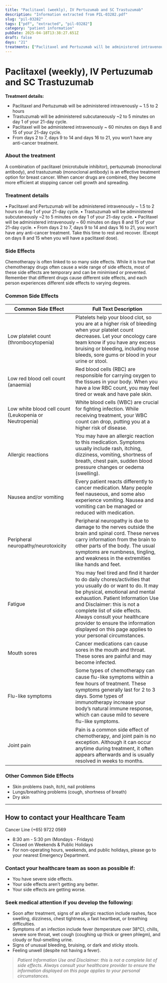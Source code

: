 ```yaml
---
title: "Paclitaxel (weekly), IV Pertuzumab and SC Trastuzumab"
description: "Information extracted from PIL-03282.pdf"
slug: "pil-03282"
tags: ["pdf", "extracted", "pil-03282"]
category: "patient information"
pubDate: 2025-04-18T13:38:27.651Z
draft: false
days: "21"
treatments: ["Paclitaxel and Pertuzumab will be administered intravenously ~ 1.5 to 2 hours", "Trastuzumab will be administered subcutaneously ~2 to 5 minutes on day 1 of your 21-day cycle.", "Paclitaxel will be administered intravenously ~ 60 minutes on days 8 and 15 of your 21-day cycle.", "From days 2 to 7, days 9 to 14 and days 16 to 21, you won’t have any anti-cancer treatment."]
---
```


# Paclitaxel (weekly), IV Pertuzumab and SC Trastuzumab



**Treatment details:**
- Paclitaxel and Pertuzumab will be administered intravenously ~ 1.5 to 2 hours
- Trastuzumab will be administered subcutaneously ~2 to 5 minutes on day 1 of your 21-day cycle.
- Paclitaxel will be administered intravenously ~ 60 minutes on days 8 and 15 of your 21-day cycle.
- From days 2 to 7, days 9 to 14 and days 16 to 21, you won’t have any anti-cancer treatment.

### About the treatment

A combination of paclitaxel (microtubule inhibitor), pertuzumab (monoclonal antibody), and
trastuzumab (monoclonal antibody) is an effective treatment option for breast cancer. When cancer
drugs are combined, they become more efficient at stopping cancer cell growth and spreading.

### Treatment details

•   Paclitaxel and Pertuzumab will be administered intravenously ~ 1.5 to 2 hours
on day 1 of your 21-day cycle.
•   Trastuzumab will be administered subcutaneously ~2 to 5 minutes on day 1 of your 21-day cycle.
•   Paclitaxel will be administered intravenously ~ 60 minutes on days 8 and 15 of your 21-day cycle.
•   From days 2 to 7, days 9 to 14 and days 16 to 21, you won’t have any anti-cancer treatment.
Take this time to rest and recover. (Except on days 8 and 15 when you will have a paclitaxel dose).

### Side Effects
Chemotherapy is often linked to so many side effects. While it is true that chemotherapy drugs often
cause a wide range of side effects, most of these side effects are temporary and can be minimised or
prevented. Remember that different drugs cause different side effects, and each person experiences
different side effects to varying degrees.

### Common Side Effects

| Common Side Effect | Full Text Description |
|--------------------|----------------------|
| Low platelet count (thrombocytopenia) | Platelets help your blood clot, so you are at a higher risk of bleeding when your platelet count decreases. Let your oncology care team know if you have any excess bruising or bleeding, including nose bleeds, sore gums or blood in your urine or stool. |
| Low red blood cell count (anaemia) | Red blood cells (RBC) are responsible for carrying oxygen to the tissues in your body. When you have a low RBC count, you may feel tired or weak and have pale skin. |
| Low white blood cell count (Leukopenia or Neutropenia) | White blood cells (WBC) are crucial for ﬁghting infection. While receiving treatment, your WBC count can drop, putting you at a higher risk of disease. |
| Allergic reactions | You may have an allergic reaction to this medication. Symptoms usually include rash, itching, dizziness, vomiting, shortness of breath, chest pain, sudden blood pressure changes or oedema (swelling). |
| Nausea and/or vomiting | Every patient reacts differently to cancer medication. Many people feel nauseous, and some also experience vomiting. Nausea and vomiting can be managed or reduced with medication. |
| Peripheral neuropathy/neurotoxicity | Peripheral neuropathy is due to damage to the nerves outside the brain and spinal cord. These nerves carry information from the brain to other parts of the body. The usual symptoms are numbness, tingling, and weakness in the extremities like hands and feet. |
| Fatigue | You may feel tired and ﬁnd it harder to do daily chores/activities that you usually do or want to do. It may be physical, emotional and mental exhaustion. Patient Information Use and Disclaimer: this is not a complete list of side effects. Always consult your healthcare provider to ensure the information displayed on this page applies to your personal circumstances. |
| Mouth sores | Cancer medications can cause sores in the mouth and throat. These sores are painful and may become infected. |
| Flu-like symptoms | Some types of chemotherapy can cause ﬂu-like symptoms within a few hours of treatment. These symptoms generally last for 2 to 3 days. Some types of immunotherapy increase your body’s natural immune response, which can cause mild to severe ﬂu-like symptoms. |
| Joint pain | Pain is a common side effect of chemotherapy, and joint pain is no exception. Although it can occur anytime during treatment, it often appears afterwards and is usually resolved in weeks to months. |

### Other Common Side Effects

- Skin problems (rash, itch), nail problems
- Lungs/breathing problems (cough, shortness of breath)
- Dry skin


---
## How to contact your Healthcare Team
<span class="text-red-500 font-bold text-xl">
Cancer Line (+65) 9722 0569
</span>

- 8:30 am - 5:30 pm (Mondays - Fridays)
- Closed on Weekends & Public Holidays
- For non-operating hours, weekends, and public holidays, please go to your nearest Emergency Department.

### Contact your healthcare team as soon as possible if:
- You have severe side effects.
- Your side effects aren’t getting any better.
- Your side effects are getting worse.

### Seek medical attention if you develop the following:
- Soon after treatment, signs of an allergic reaction include rashes, face swelling, dizziness, chest tightness, a fast heartbeat, or breathing difficulties.
- Symptoms of an infection include fever (temperature over 38°C), chills, severe sore throat, wet cough (coughing up thick or green phlegm), and cloudy or foul-smelling urine.
- Signs of unusual bleeding, bruising, or dark and sticky stools.
- Feeling unwell (despite not having a fever).

> _Patient Information Use and Disclaimer: this is not a complete list of side effects. Always consult your healthcare provider to ensure the information displayed on this page applies to your personal circumstances._
